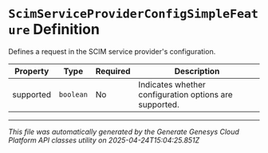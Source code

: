 # `ScimServiceProviderConfigSimpleFeature` Definition

Defines a request in the SCIM service provider's configuration.

| Property | Type | Required | Description |
|----------|------|----------|-------------|
| supported | `boolean` | No | Indicates whether configuration options are supported. |

---

*This file was automatically generated by the Generate Genesys Cloud Platform API classes utility on 2025-04-24T15:04:25.851Z*